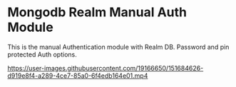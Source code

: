 # Mongodb Realm Manual Auth Module
This is the manual Authentication module with Realm DB. Password and pin protected Auth options.




https://user-images.githubusercontent.com/19166650/151684626-d919e8f4-a289-4ce7-85a0-6f4edb164e01.mp4

